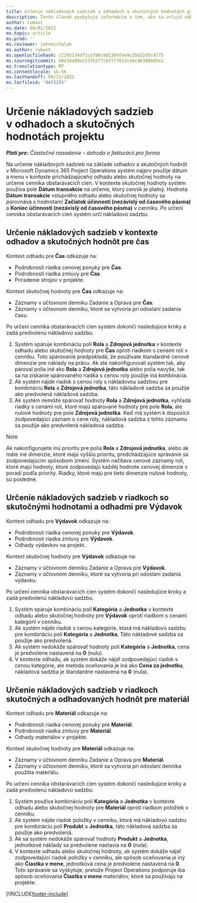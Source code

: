 ```yaml
---
title: Určenie nákladových sadzieb v odhadoch a skutočných hodnotách projektu
description: Tento článok poskytuje informácie o tom, ako sa určujú nákladové sadzby pre odhady a aktuálne hodnoty projektov.
author: rumant
ms.date: 09/01/2022
ms.topic: article
ms.prod: ''
ms.reviewer: johnmichalak
ms.author: rumant
ms.openlocfilehash: c2295174df1ce766c6d1304f4e9c55d32d5c4775
ms.sourcegitcommit: 60a34a00e2237b377c6f777612cebcd6380b05e1
ms.translationtype: MT
ms.contentlocale: sk-SK
ms.lasthandoff: 09/13/2022
ms.locfileid: "9475255"
---
```

# <a name="determine-cost-rates-for-project-estimates-and-actuals"></a>Určenie nákladových sadzieb v odhadoch a skutočných hodnotách projektu

_**Platí pre:** Čiastočné nasadenie – dohoda o fakturácii pro forma_

Na určenie nákladových sadzieb na základe odhadov a skutočných hodnôt v Microsoft Dynamics 365 Project Operations systém najprv použije dátum a menu v kontexte prichádzajúceho odhadu alebo skutočnej hodnoty na určenie cenníka obstarávacích cien. V kontexte skutočnej hodnoty systém používa pole **Dátum transakcie** na určenie, ktorý cenník je platný. Hodnota **Dátum transakcie** vstupného odhadu alebo skutočnej hodnoty sa porovnáva s hodnotami **Začiatok účinnosti (nezávislý od časového pásma)** a **Koniec účinnosti (nezávislý od časového pásma)** v cenníku. Po určení cenníka obstarávacích cien systém určí nákladovú sadzbu. 

## <a name="determining-cost-rates-in-estimate-and-actual-contexts-for-time"></a>Určenie nákladových sadzieb v kontexte odhadov a skutočných hodnôt pre čas

Kontext odhadu pre **Čas** odkazuje na:

- Podrobnosti riadka cenovej ponuky pre **Čas**.
- Podrobnosti riadka zmluvy pre **Čas**.
- Priradenie strojov v projekte.

Kontext skutočnej hodnoty pre **Čas** odkazuje na:

- Záznamy v účtovnom denníku Zadanie a Oprava pre **Čas**.
- Záznamy v účtovnom denníku, ktoré sa vytvoria pri odoslaní zadania času.

Po určení cenníka obstarávacích cien systém dokončí nasledujúce kroky a zadá predvolenú nákladovú sadzbu.

1. Systém spáruje kombináciu polí **Rola** a **Zdrojová jednotka** v kontexte odhadu alebo skutočnej hodnoty pre **Čas** oproti riadkom s cenami rolí v cenníku. Toto spárovanie predpokladá, že používate štandardné cenové dimenzie pre náklady na prácu. Ak ste nakonfigurovali systém tak, aby pároval polia iné ako **Rola** a **Zdrojová jednotka** alebo polia navyše, tak sa na získanie spárovaného riadka s cenou roly použije iná kombinácia.
1. Ak systém nájde riadok s cenou roly s nákladovou sadzbou pre kombináciu **Rola** a **Zdrojová jednotka**, táto nákladové sadzba sa použije ako predvolená nákladová sadzba.
1. Ak systém nemôže spárovať hodnoty **Rola** a **Zdrojová jednotka**, vyhľadá riadky s cenami rolí, ktoré majú spárované hodnoty pre pole **Rola**, ale nulové hodnoty pre pole **Zdrojová jednotka**. Keď má systém k dispozícii zodpovedajúci záznam o cene roly, nákladová sadzba z tohto záznamu sa použije ako predvolená nákladová sadzba.

> [!NOTE]
> Ak nakonfigurujete inú prioritu pre polia **Rola** a **Zdrojová jednotka**, alebo ak máte iné dimenzie, ktoré majú vyššiu prioritu, predchádzajúce správanie sa zodpovedajúcim spôsobom zmení. Systém načítava cenové záznamy rolí, ktoré majú hodnoty, ktoré zodpovedajú každej hodnote cenovej dimenzie v poradí podľa priority. Riadky, ktoré majú pre tieto dimenzie nulové hodnoty, sú posledné.

## <a name="determining-cost-rates-on-actual-and-estimate-lines-for-expense"></a>Určenie nákladových sadzieb v riadkoch so skutočnými hodnotami a odhadmi pre Výdavok

Kontext odhadu pre **Výdavok** odkazuje na:

- Podrobnosti riadka cenovej ponuky pre **Výdavok**.
- Podrobnosti riadka zmluvy pre **Výdavok**.
- Odhady výdavkov na projekt.

Kontext skutočnej hodnoty pre **Výdavok** odkazuje na:

- Záznamy v účtovnom denníku Zadanie a Oprava pre **Výdavok**.
- Záznamy v účtovnom denníku, ktoré sa vytvoria pri odoslaní zadania výdavku.

Po určení cenníka obstarávacích cien systém dokončí nasledujúce kroky a zadá predvolenú nákladovú sadzbu.

1. Systém spáruje kombináciu polí **Kategória** a **Jednotka** v kontexte odhadu alebo skutočnej hodnoty pre **Výdavok** oproti riadkom s cenami kategórií v cenníku.
1. Ak systém nájde riadok s cenou kategórie, ktorá má nákladovú sadzbu pre kombináciu polí **Kategória** a **Jednotka**, Táto nákladové sadzba sa použije ako predvolená.
1. Ak systém nedokáže spárovať hodnoty polí **Kategória** a **Jednotka**, cena je predvolene nastavená na **0** (nulu).
1. V kontexte odhadu, ak systém dokáže nájsť zodpovedajúci riadok s cenou kategórie, ale metóda oceňovania je iná ako **Cena za jednotku**, nákladová sadzba je štandardne nastavená na **0** (nula).

## <a name="determining-cost-rates-on-actual-and-estimate-lines-for-material"></a>Určenie nákladových sadzieb v riadkoch skutočných a odhadovaných hodnôt pre materiál

Kontext odhadu pre **Materiál** odkazuje na:

- Podrobnosti riadka cenovej ponuky pre **Materiál**.
- Podrobnosti riadka zmluvy pre **Materiál**.
- Odhady materiálov v projekte.

Kontext skutočnej hodnoty pre **Materiál** odkazuje na:

- Záznamy v účtovnom denníku Zadanie a Oprava pre **Materiál**.
- Záznamy v účtovnom denníku, ktoré sa vytvoria pri odoslaní denníka použitia materiálu.

Po určení cenníka obstarávacích cien systém dokončí nasledujúce kroky a zadá predvolenú nákladovú sadzbu.

1. Systém používa kombináciu polí **Kategória** a **Jednotka** v kontexte odhadu alebo skutočnej hodnoty pre **Materiál** oproti riadkom položiek v cenníku.
1. Ak systém nájde riadok položky v cenníku, ktorá má nákladovú sadzbu pre kombináciu polí **Produkt** a **Jednotka**, táto nákladová sadzba sa použije ako predvolená.
1. Ak sa systém nedokáže spárovať hodnoty **Produkt** a **Jednotka**, jednotkové náklady sa predvolene nastavia na **0** (nula).
1. V kontexte odhadu alebo skutočnej hodnoty, ak systém dokáže nájsť zodpovedajúci riadok položky v cenníku, ale spôsob oceňovania je iný ako **Čiastka v mene**, jednotková cena je predvolene nastavená na **0**. Toto správanie sa vyskytuje, pretože Project Operations podporuje iba spôsob oceňovania **Čiastka v mene** materiálov, ktoré sa používajú na projekte.

[!INCLUDE[footer-include](../../includes/footer-banner.md)]
